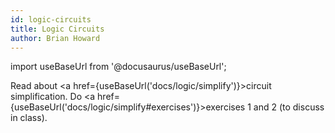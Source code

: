 ```yaml
---
id: logic-circuits
title: Logic Circuits
author: Brian Howard
---
```

import useBaseUrl from '@docusaurus/useBaseUrl';

Read about <a href={useBaseUrl('docs/logic/simplify')}>circuit simplification</a>.
Do <a href={useBaseUrl('docs/logic/simplify#exercises')}>exercises 1 and 2</a> (to discuss in class).
